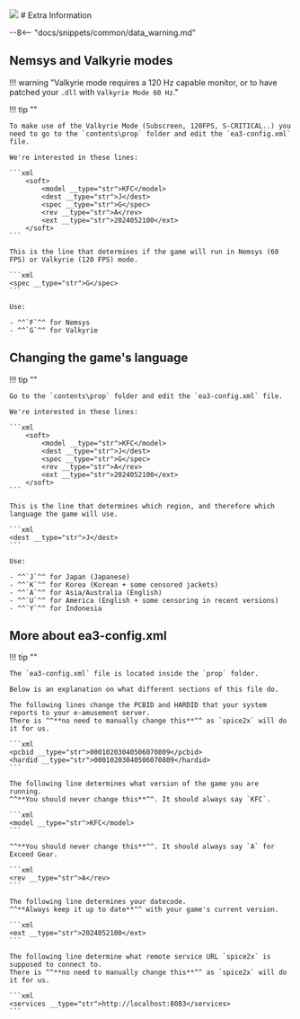 <img class="header-logo" src="/img/bemani/sdvx/6_exceedgear/logo.webp">
# Extra Information

--8<-- "docs/snippets/common/data_warning.md"

## Nemsys and Valkyrie modes

!!! warning "Valkyrie mode requires a 120 Hz capable monitor, or to have patched your `.dll` with `Valkyrie Mode 60 Hz`."

!!! tip ""

    To make use of the Valkyrie Mode (Subscreen, 120FPS, S-CRITICAL..) you need to go to the `contents\prop` folder and edit the `ea3-config.xml` file.

    We're interested in these lines:

    ```xml
        <soft>
            <model __type="str">KFC</model>
            <dest __type="str">J</dest>
            <spec __type="str">G</spec>
            <rev __type="str">A</rev>
            <ext __type="str">2024052100</ext>
        </soft>
    ```

    This is the line that determines if the game will run in Nemsys (60 FPS) or Valkyrie (120 FPS) mode.

    ```xml
    <spec __type="str">G</spec>
    ```

    Use:

    - ^^`F`^^ for Nemsys  
    - ^^`G`^^ for Valkyrie
    
## Changing the game's language

!!! tip ""

    Go to the `contents\prop` folder and edit the `ea3-config.xml` file.

    We're interested in these lines:

    ```xml
        <soft>
            <model __type="str">KFC</model>
            <dest __type="str">J</dest>
            <spec __type="str">G</spec>
            <rev __type="str">A</rev>
            <ext __type="str">2024052100</ext>
        </soft>
    ```

    This is the line that determines which region, and therefore which language the game will use.

    ```xml
    <dest __type="str">J</dest>
    ```

    Use:

    - ^^`J`^^ for Japan (Japanese)  
    - ^^`K`^^ for Korea (Korean + some censored jackets)  
    - ^^`A`^^ for Asia/Australia (English)  
    - ^^`U`^^ for America (English + some censoring in recent versions)  
    - ^^`Y`^^ for Indonesia

## More about ea3-config.xml

!!! tip ""

    The `ea3-config.xml` file is located inside the `prop` folder. 

    Below is an explanation on what different sections of this file do.

    The following lines change the PCBID and HARDID that your system reports to your e-amusement server.  
    There is ^^**no need to manually change this**^^ as `spice2x` will do it for us.
    
    ```xml
    <pcbid __type="str">00010203040506070809</pcbid>
    <hardid __type="str">00010203040506070809</hardid>
    ```

    The following line determines what version of the game you are running.  
    ^^**You should never change this**^^. It should always say `KFC`.

    ```xml
    <model __type="str">KFC</model>
    ```

    ^^**You should never change this**^^. It should always say `A` for Exceed Gear.

    ```xml
    <rev __type="str">A</rev>
    ```

    The following line determines your datecode.  
    ^^**Always keep it up to date**^^ with your game's current version.

    ```xml
    <ext __type="str">2024052100</ext>
    ```

    The following line determine what remote service URL `spice2x` is supposed to connect to.  
    There is ^^**no need to manually change this**^^ as `spice2x` will do it for us.
    
    ```xml
    <services __type="str">http://localhost:8083</services>
    ```